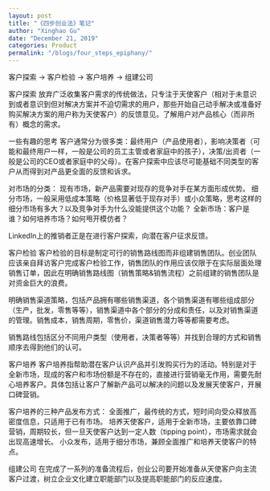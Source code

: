 ```yaml
---
layout: post
title: "《四步创业法》笔记"
author: "Xinghao Gu"
date: "December 21, 2019"
categories: Product
permalink: "/blogs/four_steps_epiphany/"
---
```

客户探索 -> 客户检验 -> 客户培养 -> 组建公司

客户探索
放弃广泛收集客户需求的传统做法，只专注于天使客户（相对于未意识到或者意识到但对解决方案并不迫切需求的用户，那些开始自己动手解决或准备好购买解决方案的用户称为天使客户）的反馈意见。了解用户对产品核心（而非所有）概念的需求。

一些有趣的思考
客户通常分为很多类：最终用户（产品使用者），影响决策者（可能和最终用户一样，一般是公司的员工主管或者家庭中的孩子），决策/出资者（一般是公司的CEO或者家庭中的父母）。在客户探索中应该尽可能基础不同类型的客户从而得到对产品更全面的反馈和诉求。

对市场的分类：
现有市场，新产品需要对现存的竞争对手在某方面形成优势。
细分市场，一般采用低成本策略（价格显著低于现存对手）或小众策略，思考这样的细分市场有多大？以及竞争对手为什么没能提供这个功能？
全新市场：客户是谁？如何培养市场？如何甩开模仿者？

LinkedIn上的推销者正是在进行客户探索，向潜在客户征求反馈。

客户检验
客户检验的目标是制定可行的销售路线图而非组建销售团队。创业团队应该亲自拜访客户完成客户检验工作，销售团队的作用应该仅限于在实际层面处理销售订单，因此在明确销售路线图（销售策略&销售流程）之前组建的销售团队是对资金巨大的浪费。

明确销售渠道策略，包括产品拥有哪些销售渠道，各个销售渠道有哪些组成部分（生产，批发，零售等等），销售渠道中各个部分的分成和责任，以及对销售渠道的管理。销售成本，销售周期，零售价，渠道销售潜力等等都需要考虑。

销售路线包括区分不同用户类型（使用者，决策者等等）并找到合理的方式和销售顺序去得到他们的认可。

客户培养
客户培养指帮助潜在客户认识产品并引发购买行为的活动。特别是对于全新市场，现成的客户和市场份额是不存在的，直接进行营销毫无作用，需要先耐心培养客户。具体包括让客户了解新产品可以解决的问题以及发展天使客户，开展口碑营销。

客户培养的三种产品发布方式：
全面推广，最传统的方式，短时间向受众释放高密度信息，只适用于已有市场。
培养天使客户，适用于全新市场，主要依靠口碑营销，周期较长，但一旦天使客户达到一定人数（tipping point），市场需求就会出现高速增长。
小众发布，适用于细分市场，兼顾全面推广和培养天使客户的特点。

组建公司
在完成了一系列的准备流程后，创业公司要开始准备从天使客户向主流客户过渡，树立企业文化建立职能部门以及提高职能部门的反应速度。

